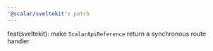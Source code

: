 ```yaml
---
'@scalar/sveltekit': patch
---
```


feat(sveltekit): make `ScalarApiReference` return a synchronous route handler

